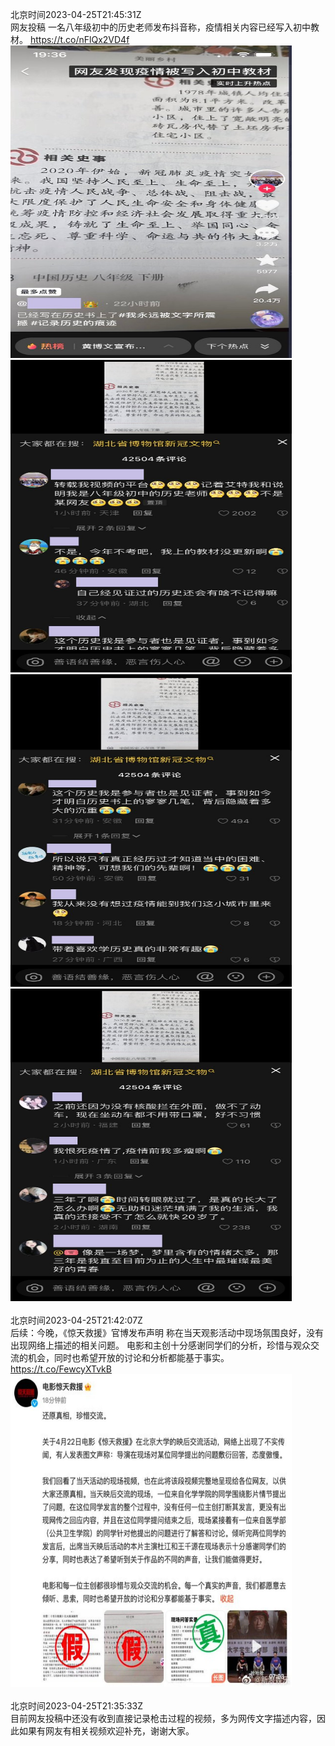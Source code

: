 北京时间2023-04-25T21:45:31Z<br>网友投稿
一名八年级初中的历史老师发布抖音称，疫情相关内容已经写入初中教材。 https://t.co/nFlQx2VD4f<br><img src='/temp/image/2023/v-Month-4/1650858580080467968_0.jpg' width='450' height='500'><img src='/temp/image/2023/v-Month-4/1650858580080467968_1.jpg' width='450' height='500'><img src='/temp/image/2023/v-Month-4/1650858580080467968_2.jpg' width='450' height='500'><img src='/temp/image/2023/v-Month-4/1650858580080467968_3.jpg' width='450' height='500'><br><br>北京时间2023-04-25T21:42:07Z<br>后续：今晚，《惊天救援》官博发布声明
称在当天观影活动中现场氛围良好，没有出现网络上描述的相关问题。
电影和主创十分感谢同学们的分析，珍惜与观众交流的机会，同时也希望开放的讨论和分析都能基于事实。 https://t.co/FewcyXTvkB<br><img src='/temp/image/2023/v-Month-4/1650857724849319937_0.jpg' width='450' height='500'><br><br>北京时间2023-04-25T21:35:33Z<br>目前网友投稿中还没有收到直接记录枪击过程的视频，多为网传文字描述内容，因此如果有网友有相关视频欢迎补充，谢谢大家。<br><br><br>